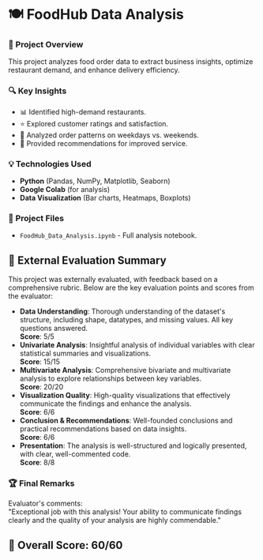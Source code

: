 # 🍽️ FoodHub Data Analysis
### 📌 Project Overview
This project analyzes food order data to extract business insights, optimize restaurant demand, and enhance delivery efficiency.

### 🔍 Key Insights
- 📊 Identified high-demand restaurants.
- ⭐ Explored customer ratings and satisfaction.
- 📅 Analyzed order patterns on weekdays vs. weekends.
- 🚀 Provided recommendations for improved service.

### 💡 Technologies Used
- **Python** (Pandas, NumPy, Matplotlib, Seaborn)
- **Google Colab** (for analysis)
- **Data Visualization** (Bar charts, Heatmaps, Boxplots)

### 📁 Project Files
- `FoodHub_Data_Analysis.ipynb` - Full analysis notebook.
  
## 📝 External Evaluation Summary
This project was externally evaluated, with feedback based on a comprehensive rubric. Below are the key evaluation points and scores from the evaluator:

- **Data Understanding**: Thorough understanding of the dataset's structure, including shape, datatypes, and missing values. All key questions answered.  
  **Score**: 5/5
- **Univariate Analysis**: Insightful analysis of individual variables with clear statistical summaries and visualizations.  
  **Score**: 15/15
- **Multivariate Analysis**: Comprehensive bivariate and multivariate analysis to explore relationships between key variables.  
  **Score**: 20/20
- **Visualization Quality**: High-quality visualizations that effectively communicate the findings and enhance the analysis.  
  **Score**: 6/6
- **Conclusion & Recommendations**: Well-founded conclusions and practical recommendations based on data insights.  
  **Score**: 6/6
- **Presentation**: The analysis is well-structured and logically presented, with clear, well-commented code.  
  **Score**: 8/8

### 🏆 Final Remarks
Evaluator's comments:  
"Exceptional job with this analysis! Your ability to communicate findings clearly and the quality of your analysis are highly commendable."

## 🏅 Overall Score: **60/60**




